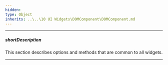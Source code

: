 ```yaml
---
hidden: 
type: Object
inherits: ..\..\10 UI Widgets\DOMComponent\DOMComponent.md
---
```

---
##### shortDescription
This section describes options and methods that are common to all widgets.

---
